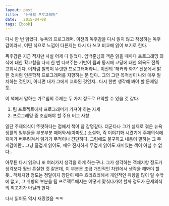 ```yaml
---
layout: post
title:  "뉴욕의 프로그래머"
date:   2015-04-08
tags: [book]
---
```


다시 한 번 읽었다. 뉴욕의 프로그래머. 이전의 독후감을 다시 읽지 않고 작성하는 독후감이라서, 어떤 식으로 느낌이 다른지는 다시 다 쓰고 비교해 읽어 보기로 한다. 

  독후감은 지금 적지만 사실 어제 다 읽었다. 임백준님의 책은 읽을 때마다  프로그래밍 의식에 대한 확고함을 다시 한 번 다져주는 기반이 됨과 동시에 코딩에 대한 의욕도 잔뜩 고취시킨다. 이처럼 철학이 뚜렷한 프로그래머라니.. 이전의 '해커와 화가' 전문에서 밝힌 것처럼 인문학적 프로그래머를 지향하는 분 답다.. 그의 그런 목적성이 나와 매우 일치하는 것인지, 아니면 내가 그에게 교화된 것인지.. 다시 한번 생각해 봐야 할 문제일 듯. 

  이 책에서 말하는 가르침의 주제는 두 가지 정도로 요약할 수 있을 것 같다. 

  1. 팀 프로젝트에서 프로그래머가 가져야 하는 자세 
  2. 프로그래밍 중 조심해야 할 주요 버그 사항 

  일단 주제의식이 뚜렷하다는 점에서 책이 참 감명깊다. 더군다나 그가 실제로 겪은 뉴욕 생활의 일부들을 부분부분 떼어와서(아마도.) 소설화, 즉 이야기화 시켰기에 주제의식에 재미가 버무려져서 읽기가 무척이나 간단하다. 그럼에도 불구하고 내용이 말하는 그 무게감이란.. 그냥 즐겁게 읽어도, 매우 진지하게 무겁게 읽어도 재미있는 책이 아닐 수 없다.. 

  아무튼 다시 읽으니 또 여러가지 생각을 하게 하는구나. 그가 생각하는 객체지향 정도가 생각보다 훨씬 튼실한 것 같은데, 이 부분은 조금 개인적인 차원에서 생각을 해봐야 할 듯.. 객체지향 정도는 정말이지 장단이 매우 흐리흐리해서 개인적인 취향을 많이 탈 수밖에 없고, 그 취향의 부분을 팀 프로젝트에서는 어떻게 맞춰나가야 할까 정도가 문제의식의 최고치가 아닐까 한다. 

  다시 읽어도 역시 재밌었음 ㅋㅋ